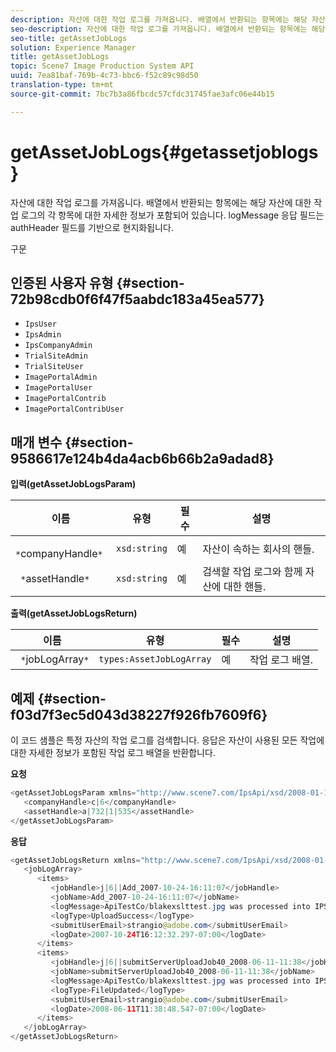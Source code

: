 ```yaml
---
description: 자산에 대한 작업 로그를 가져옵니다. 배열에서 반환되는 항목에는 해당 자산에 대한 작업 로그의 각 항목에 대한 자세한 정보가 포함되어 있습니다. logMessage 응답 필드는 authHeader 필드를 기반으로 현지화됩니다.
seo-description: 자산에 대한 작업 로그를 가져옵니다. 배열에서 반환되는 항목에는 해당 자산에 대한 작업 로그의 각 항목에 대한 자세한 정보가 포함되어 있습니다. logMessage 응답 필드는 authHeader 필드를 기반으로 현지화됩니다.
seo-title: getAssetJobLogs
solution: Experience Manager
title: getAssetJobLogs
topic: Scene7 Image Production System API
uuid: 7ea81baf-769b-4c73-bbc6-f52c89c98d50
translation-type: tm+mt
source-git-commit: 7bc7b3a86fbcdc57cfdc31745fae3afc06e44b15

---
```



# getAssetJobLogs{#getassetjoblogs}

자산에 대한 작업 로그를 가져옵니다. 배열에서 반환되는 항목에는 해당 자산에 대한 작업 로그의 각 항목에 대한 자세한 정보가 포함되어 있습니다. logMessage 응답 필드는 authHeader 필드를 기반으로 현지화됩니다.

구문

## 인증된 사용자 유형 {#section-72b98cdb0f6f47f5aabdc183a45ea577}

* `IpsUser`
* `IpsAdmin`
* `IpsCompanyAdmin`
* `TrialSiteAdmin`
* `TrialSiteUser`
* `ImagePortalAdmin`
* `ImagePortalUser`
* `ImagePortalContrib`
* `ImagePortalContribUser`

## 매개 변수 {#section-9586617e124b4da4acb6b66b2a9adad8}

**입력(getAssetJobLogsParam)**

| 이름 | 유형 | 필수 | 설명 |
|---|---|---|---|
| ` *`companyHandle`*` | `xsd:string` | 예 | 자산이 속하는 회사의 핸들. |
| ` *`assetHandle`*` | `xsd:string` | 예 | 검색할 작업 로그와 함께 자산에 대한 핸들. |

**출력(getAssetJobLogsReturn)**

| 이름 | 유형 | 필수 | 설명 |
|---|---|---|---|
| ` *`jobLogArray`*` | `types:AssetJobLogArray` | 예 | 작업 로그 배열. |

## 예제 {#section-f03d7f3ec5d043d38227f926fb7609f6}

이 코드 샘플은 특정 자산의 작업 로그를 검색합니다. 응답은 자산이 사용된 모든 작업에 대한 자세한 정보가 포함된 작업 로그 배열을 반환합니다.

**요청**

```java
<getAssetJobLogsParam xmlns="http://www.scene7.com/IpsApi/xsd/2008-01-15">
   <companyHandle>c|6</companyHandle>
   <assetHandle>a|732|1|535</assetHandle>
</getAssetJobLogsParam>
```

**응답**

```java
<getAssetJobLogsReturn xmlns="http://www.scene7.com/IpsApi/xsd/2008-01-15">
   <jobLogArray>
      <items>
         <jobHandle>j|6||Add_2007-10-24-16:11:07</jobHandle>
         <jobName>Add_2007-10-24-16:11:07</jobName>
         <logMessage>ApiTestCo/blakexslttest.jpg was processed into IPS</logMessage>
         <logType>UploadSuccess</logType>
         <submitUserEmail>strangio@adobe.com</submitUserEmail>
         <logDate>2007-10-24T16:12:32.297-07:00</logDate>
      </items>
      <items>
         <jobHandle>j|6||submitServerUploadJob40_2008-06-11-11:38</jobHandle>
         <jobName>submitServerUploadJob40_2008-06-11-11:38</jobName>
         <logMessage>ApiTestCo/blakexslttest.jpg was processed into IPS.</logMessage>
         <logType>FileUpdated</logType>
         <submitUserEmail>strangio@adobe.com</submitUserEmail>
         <logDate>2008-06-11T11:38:48.547-07:00</logDate>
      </items>
   </jobLogArray>
</getAssetJobLogsReturn>
```

